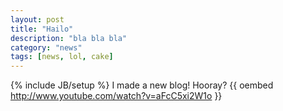 ```yaml
---
layout: post
title: "Hailo"
description: "bla bla bla"
category: "news"
tags: [news, lol, cake]
---
```

{% include JB/setup %}
I made a new blog! Hooray? {{ oembed http://www.youtube.com/watch?v=aFcC5xi2W1o }}